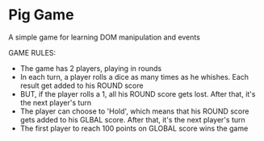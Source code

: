 # Pig Game
A simple game for learning DOM manipulation and events


GAME RULES:

- The game has 2 players, playing in rounds
- In each turn, a player rolls a dice as many times as he whishes. Each result get added to his ROUND       score
- BUT, if the player rolls a 1, all his ROUND score gets lost. After that, it's the next player's turn
- The player can choose to 'Hold', which means that his ROUND score gets added to his GLBAL score. After     that, it's the next player's turn
- The first player to reach 100 points on GLOBAL score wins the game
